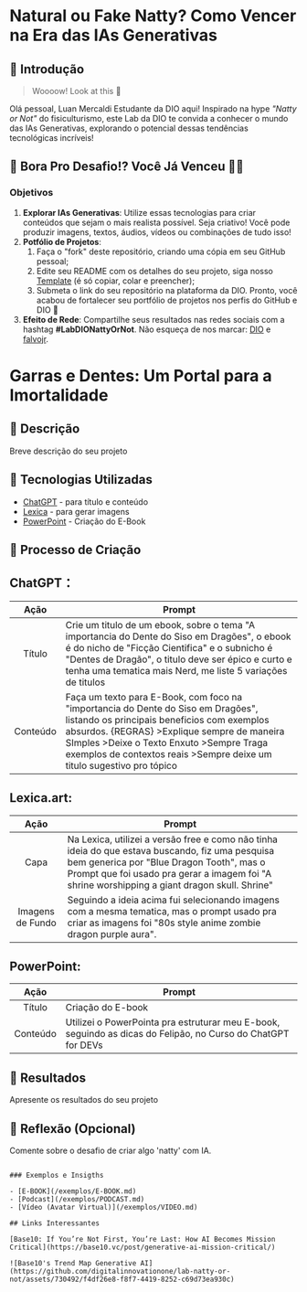 # Natural ou Fake Natty? Como Vencer na Era das IAs Generativas

## 🚀 Introdução

> Woooow! Look at this 👀

Olá pessoal, Luan Mercaldi Estudante da DIO aqui! Inspirado na hype _"Natty or Not"_ do fisiculturismo, este Lab da DIO te convida a conhecer o mundo das IAs Generativas, explorando o potencial dessas tendências tecnológicas incríveis!

## 🎯 Bora Pro Desafio!? Você Já Venceu 💪🤓

### Objetivos

1. **Explorar IAs Generativas**: Utilize essas tecnologias para criar conteúdos que sejam o mais realista possível. Seja criativo! Você pode produzir imagens, textos, áudios, vídeos ou combinações de tudo isso!
1. **Potfólio de Projetos**:
    1. Faça o "fork" deste repositório, criando uma cópia em seu GitHub pessoal;
    2. Edite seu README com os detalhes do seu projeto, siga nosso [Template](#template) (é só copiar, colar e preencher);
    3. Submeta o link do seu repositório na plataforma da DIO. Pronto, você acabou de fortalecer seu portfólio de projetos nos perfis do GitHub e DIO 🚀
1. **Efeito de Rede**: Compartilhe seus resultados nas redes sociais com a hashtag **#LabDIONattyOrNot**. Não esqueça de nos marcar: [DIO](https://www.linkedin.com/school/dio-makethechange) e [falvojr](https://www.linkedin.com/in/falvojr).


# Garras e Dentes: Um Portal para a Imortalidade

## 📒 Descrição
Breve descrição do seu projeto

## 🤖 Tecnologias Utilizadas

- [ChatGPT](https://chat.openai.com/) - para título e conteúdo
- [Lexica](https://lexica.art) - para gerar imagens
- [PowerPoint](https://www.microsoft.com/pt-br/microsoft-365/powerpoint) - Criação do E-Book

## 🧐 Processo de Criação

## ChatGPT：

|   Ação   | Prompt                                                                                                                                                                                                                                                                         |
| :------: | ------------------------------------------------------------------------------------------------------------------------------------------------------------------------------------------------------------------------------------------------------------------------------ |
|  Título  | Crie um titulo de um ebook, sobre o tema "A importancia do Dente do Siso em Dragões", o ebook é do nicho de "Ficção Cientifica" e o subnicho é "Dentes de Dragão", o titulo deve ser épico e curto e tenha uma tematica mais Nerd, me liste 5 variações de titulos                                                                                                                                                                                                    |
| Conteúdo | Faça um texto para E-Book, com foco na "importancia do Dente do Siso em Dragões", listando os principais beneficios com exemplos absurdos. {REGRAS} >Explique sempre de maneira SImples >Deixe o Texto Enxuto >Sempre Traga exemplos de contextos reais >Sempre deixe um titulo sugestivo pro tópico  |                                                                                                       



## Lexica.art:

|   Ação   | Prompt                                                                                                                                                                                                                                                                         |
| :------: | ------------------------------------------------------------------------------------------------------------------------------------------------------------------------------------------------------------------------------------------------------------------------------ |
|  Capa  | Na Lexica, utilizei a versão free e como não tinha ideia do que estava buscando, fiz uma pesquisa bem generica por "Blue Dragon Tooth", mas o Prompt que foi usado pra gerar a imagem foi "A shrine worshipping a giant dragon skull. Shrine"                                                                                                                                                                                                    |
| Imagens de Fundo | Seguindo a ideia acima fui selecionando imagens com a mesma tematica, mas o prompt usado pra criar as imagens foi "80s style anime  zombie dragon purple aura".|

## PowerPoint:

|   Ação   | Prompt                                                                                                                                                                                                                                                                         |
| :------: | ------------------------------------------------------------------------------------------------------------------------------------------------------------------------------------------------------------------------------------------------------------------------------ |
|  Título  | Criação do E-book                                                                                                                                                                                                    |
| Conteúdo | Utilizei o PowerPointa pra estruturar meu E-book, seguindo as dicas do Felipão, no Curso do ChatGPT for DEVs|


## 🚀 Resultados
Apresente os resultados do seu projeto

## 💭 Reflexão (Opcional)
Comente sobre o desafio de criar algo 'natty' com IA.
```

### Exemplos e Insigths

- [E-BOOK](/exemplos/E-BOOK.md)
- [Podcast](/exemplos/PODCAST.md)
- [Vídeo (Avatar Virtual)](/exemplos/VIDEO.md)

## Links Interessantes

[Base10: If You’re Not First, You’re Last: How AI Becomes Mission Critical](https://base10.vc/post/generative-ai-mission-critical/)

![Base10's Trend Map Generative AI](https://github.com/digitalinnovationone/lab-natty-or-not/assets/730492/f4df26e8-f8f7-4419-8252-c69d73ea930c)
